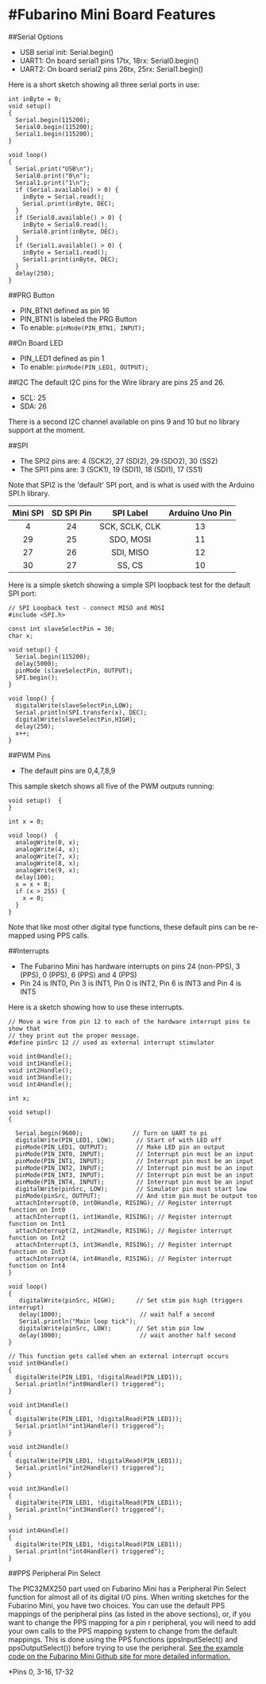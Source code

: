 #Fubarino Mini Board Features
====

##Serial Options
* USB serial init: Serial.begin()
* UART1: On board serial1 pins 17tx, 18rx: Serial0.begin()
* UART2: On board serial2 pins 26tx, 25rx: Serial1.begin()

Here is a short sketch showing all three serial ports in use:
	
    int inByte = 0;
    void setup()
    {
      Serial.begin(115200);
      Serial0.begin(115200);
      Serial1.begin(115200);
    }

    void loop()
    {
      Serial.print("USB\n");
      Serial0.print("0\n");
      Serial1.print("1\n");
      if (Serial.available() > 0) {
        inByte = Serial.read();
        Serial.print(inByte, DEC);
      }
      if (Serial0.available() > 0) {
        inByte = Serial0.read();
        Serial0.print(inByte, DEC);
      }
      if (Serial1.available() > 0) {
        inByte = Serial1.read();
        Serial1.print(inByte, DEC);
      }
      delay(250);
    }

##PRG Button
* PIN_BTN1 defined as pin 16
* PIN_BTN1 is labeled the PRG Button
* To enable: `pinMode(PIN_BTN1, INPUT);`

##On Board LED
* PIN_LED1 defined as pin 1 
* To enable: `pinMode(PIN_LED1, OUTPUT);`

##I2C
The default I2C pins for the Wire library are pins 25 and 26.

* SCL: 25
* SDA: 26

There is a second I2C channel available on pins 9 and 10 but no library support at the moment.

##SPI
* The SPI2 pins are: 4 (SCK2), 27 (SDI2), 29 (SDO2), 30 (SS2)
* The SPI1 pins are: 3 (SCK1), 19 (SDI1), 18 (SDI1), 17 (SS1) 

Note that SPI2 is the 'default' SPI port, and is what is used with the Arduino SPI.h library.

|Mini SPI| SD SPI Pin | SPI Label| Arduino Uno Pin|
|:--:|:---:|:----:|:---:|
|4|24|SCK, SCLK, CLK| 13| 
|29|25|SDO, MOSI| 11|
|27|26|SDI, MISO| 12|
|30|27|SS, CS| 10|

Here is a simple sketch showing a simple SPI loopback test for the default SPI port:

    // SPI Loopback test - connect MISO and MOSI
    #include <SPI.h>

    const int slaveSelectPin = 30;
    char x;

    void setup() {
      Serial.begin(115200);
      delay(5000);
      pinMode (slaveSelectPin, OUTPUT);
      SPI.begin(); 
    }

    void loop() {
      digitalWrite(slaveSelectPin,LOW);
      Serial.println(SPI.transfer(x), DEC);
      digitalWrite(slaveSelectPin,HIGH); 
      delay(250);
      x++;
    }

##PWM Pins
* The default pins are 0,4,7,8,9

This sample sketch shows all five of the PWM outputs running:

    void setup()  {
    } 
    
    int x = 0;
    
    void loop()  { 
      analogWrite(0, x);
      analogWrite(4, x);
      analogWrite(7, x);
      analogWrite(8, x);
      analogWrite(9, x);
      delay(100);
      x = x + 8;
      if (x > 255) {
        x = 0;
      }
    }

Note that like most other digital type functions, these default pins can be re-mapped using PPS calls.

##Interrupts

* The Fubarino Mini has hardware interrupts on pins 24 (non-PPS), 3 (PPS), 0 (PPS), 6 (PPS) and 4 (PPS)
* Pin 24 is INT0, Pin 3 is INT1, Pin 0 is INT2, Pin 6 is INT3 and Pin 4 is INT5

Here is a sketch showing how to use these interrupts. 

	// Move a wire from pin 12 to each of the hardware interrupt pins to show that
	// they print out the proper message.
	#define pinSrc 12 // used as external interrupt stimulator

	void int0Handle();
	void int1Handle();
	void int2Handle();
	void int3Handle();
	void int4Handle();

	int x;

	void setup() 
	{
	  
	  Serial.begin(9600);              // Turn on UART to pi
	  digitalWrite(PIN_LED1, LOW);      // Start of with LED off
	  pinMode(PIN_LED1, OUTPUT);        // Make LED pin an output
	  pinMode(PIN_INT0, INPUT);         // Interrupt pin must be an input
	  pinMode(PIN_INT1, INPUT);         // Interrupt pin must be an input
	  pinMode(PIN_INT2, INPUT);         // Interrupt pin must be an input
	  pinMode(PIN_INT3, INPUT);         // Interrupt pin must be an input
	  pinMode(PIN_INT4, INPUT);         // Interrupt pin must be an input
	  digitalWrite(pinSrc, LOW);        // Simulator pin must start low
	  pinMode(pinSrc, OUTPUT);          // And stim pin must be output too
	  attachInterrupt(0, int0Handle, RISING); // Register interrupt function on Int0
	  attachInterrupt(1, int1Handle, RISING); // Register interrupt function on Int1
	  attachInterrupt(2, int2Handle, RISING); // Register interrupt function on Int2
	  attachInterrupt(3, int3Handle, RISING); // Register interrupt function on Int3
	  attachInterrupt(4, int4Handle, RISING); // Register interrupt function on Int4
	}

	void loop() 
	{
	   digitalWrite(pinSrc, HIGH);      // Set stim pin high (triggers interrupt)
	   delay(1000);                      // wait half a second
	   Serial.println("Main loop tick");
	   digitalWrite(pinSrc, LOW);       // Set stim pin low
	   delay(1000);                      // wait another half second
	}

	// This function gets called when an external interrupt occurs
	void int0Handle() 
	{
	  digitalWrite(PIN_LED1, !digitalRead(PIN_LED1));
	  Serial.println("int0Handler() triggered");
	}

	void int1Handle() 
	{
	  digitalWrite(PIN_LED1, !digitalRead(PIN_LED1));
	  Serial.println("int1Handler() triggered");
	}

	void int2Handle() 
	{
	  digitalWrite(PIN_LED1, !digitalRead(PIN_LED1));
	  Serial.println("int2Handler() triggered");
	}

	void int3Handle() 
	{
	  digitalWrite(PIN_LED1, !digitalRead(PIN_LED1));
	  Serial.println("int3Handler() triggered");
	}

	void int4Handle() 
	{
	  digitalWrite(PIN_LED1, !digitalRead(PIN_LED1));
	  Serial.println("int4Handler() triggered");
	}

##PPS Peripheral Pin Select

The PIC32MX250 part used on Fubarino Mini has a Peripheral Pin Select function for almost all of its digital I/O pins. When writing sketches for the Fubarino Mini, you have two choices. You can use the default PPS mappings of the peripheral pins (as listed in the above sections), or, if you want to change the PPS mapping for a pin r peripheral, you will need to add your own calls to the PPS mapping system to change from the default mappings. This is done using the PPS functions (ppsInputSelect() and ppsOutputSelect()) before trying to use the peripheral. [See the example code on the Fubarino Mini Github site for more detailed information.](Fubarino-Mini-pps)

*Pins 0, 3-16, 17-32
